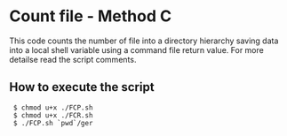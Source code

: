 # Count file - Method C

This code counts the number of file into a directory hierarchy saving data into a local shell variable using a command file return value.
For more detailse read the script comments.

## How to execute the script
```console
 $ chmod u+x ./FCP.sh
 $ chmod u+x ./FCR.sh
 $ ./FCP.sh `pwd`/ger
 ```